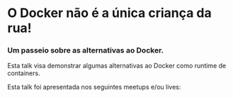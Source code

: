 # O Docker não é a única criança da rua!

### Um passeio sobre as alternativas ao Docker.

Esta talk visa demonstrar algumas alternativas ao Docker como runtime de containers.

Esta talk foi apresentada nos seguintes meetups e/ou lives:

